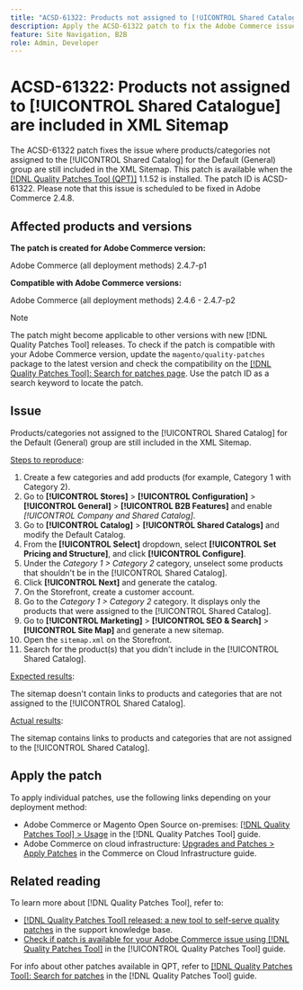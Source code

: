 ```yaml
---
title: "ACSD-61322: Products not assigned to [!UICONTROL Shared Catalogue] are included in XML Sitemap"
description: Apply the ACSD-61322 patch to fix the Adobe Commerce issue where products/categories not assigned to the [!UICONTROL Shared Catalog] for the Default (General) group are still included in the XML Sitemap.
feature: Site Navigation, B2B
role: Admin, Developer
---
```

# ACSD-61322: Products not assigned to [!UICONTROL Shared Catalogue] are included in XML Sitemap

The ACSD-61322 patch fixes the issue where products/categories not assigned to the [!UICONTROL Shared Catalog] for the Default (General) group are still included in the XML Sitemap. This patch is available when the [[!DNL Quality Patches Tool (QPT)]](https://experienceleague.adobe.com/en/docs/commerce-knowledge-base/kb/announcements/commerce-announcements/magento-quality-patches-released-new-tool-to-self-serve-quality-patches) 1.1.52 is installed. The patch ID is ACSD-61322. Please note that this issue is scheduled to be fixed in Adobe Commerce 2.4.8.

## Affected products and versions

**The patch is created for Adobe Commerce version:**

Adobe Commerce (all deployment methods) 2.4.7-p1

**Compatible with Adobe Commerce versions:**

Adobe Commerce (all deployment methods) 2.4.6 - 2.4.7-p2

>[!NOTE]
>
>The patch might become applicable to other versions with new [!DNL Quality Patches Tool] releases. To check if the patch is compatible with your Adobe Commerce version, update the `magento/quality-patches` package to the latest version and check the compatibility on the [[!DNL Quality Patches Tool]: Search for patches page](https://experienceleague.adobe.com/tools/commerce-quality-patches/index.html). Use the patch ID as a search keyword to locate the patch.

## Issue

Products/categories not assigned to the [!UICONTROL Shared Catalog] for the Default (General) group are still included in the XML Sitemap.

<u>Steps to reproduce</u>:

1. Create a few categories and add products (for example, Category 1 with Category 2).
1. Go to **[!UICONTROL Stores]** > **[!UICONTROL Configuration]** > **[!UICONTROL General]** > **[!UICONTROL B2B Features]** and enable *[!UICONTROL Company and Shared Catalog]*.
1. Go to **[!UICONTROL Catalog]** > **[!UICONTROL Shared Catalogs]** and modify the Default Catalog.
1. From the **[!UICONTROL Select]** dropdown, select **[!UICONTROL Set Pricing and Structure]**, and click **[!UICONTROL Configure]**.
1. Under the *Category 1 > Category 2* category, unselect some products that shouldn't be in the [!UICONTROL Shared Catalog].
1. Click **[!UICONTROL Next]** and generate the catalog.
1. On the Storefront, create a customer account.
1. Go to the *Category 1 > Category 2* category. It displays only the products that were assigned to the [!UICONTROL Shared Catalog].
1. Go to **[!UICONTROL Marketing]** > **[!UICONTROL SEO & Search]** > **[!UICONTROL Site Map]** and generate a new sitemap.
1. Open the `sitemap.xml` on the Storefront.
1. Search for the product(s) that you didn't include in the [!UICONTROL Shared Catalog].

<u>Expected results</u>:

The sitemap doesn't contain links to products and categories that are not assigned to the [!UICONTROL Shared Catalog].

<u>Actual results</u>:

The sitemap contains links to products and categories that are not assigned to the [!UICONTROL Shared Catalog].

## Apply the patch

To apply individual patches, use the following links depending on your deployment method:

* Adobe Commerce or Magento Open Source on-premises: [[!DNL Quality Patches Tool] > Usage](/help/tools/quality-patches-tool/usage.md) in the [!DNL Quality Patches Tool] guide.
* Adobe Commerce on cloud infrastructure: [Upgrades and Patches > Apply Patches](https://experienceleague.adobe.com/docs/commerce-cloud-service/user-guide/develop/upgrade/apply-patches.html) in the Commerce on Cloud Infrastructure guide.

## Related reading

To learn more about [!DNL Quality Patches Tool], refer to:

* [[!DNL Quality Patches Tool] released: a new tool to self-serve quality patches](https://experienceleague.adobe.com/en/docs/commerce-knowledge-base/kb/announcements/commerce-announcements/magento-quality-patches-released-new-tool-to-self-serve-quality-patches) in the support knowledge base.
* [Check if patch is available for your Adobe Commerce issue using [!DNL Quality Patches Tool]](/help/tools/quality-patches-tool/patches-available-in-qpt/check-patch-for-magento-issue-with-magento-quality-patches.md) in the [!UICONTROL Quality Patches Tool] guide.


For info about other patches available in QPT, refer to [[!DNL Quality Patches Tool]: Search for patches](https://experienceleague.adobe.com/tools/commerce-quality-patches/index.html) in the [!DNL Quality Patches Tool] guide.
